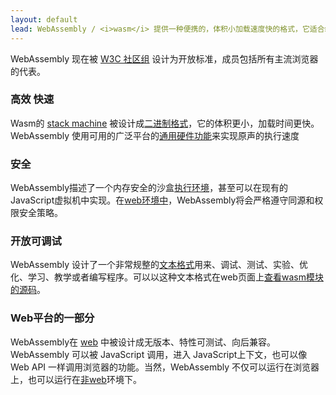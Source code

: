 ```yaml
---
layout: default
lead: WebAssembly / <i>wasm</i> 提供一种便携的，体积小加载速度快的格式，它适合编译后再Web中运行。
---
```


<div class="flash flash-warn">
  WebAssembly 现在被 <a href="https://www.w3.org/community/webassembly/">W3C 社区组</a> 设计为开放标准，成员包括所有主流浏览器的代表。
</div>
<div class="row">
  <div class="bubble col-xs-12 col-md-6">
    <h3>高效 快速</h3>
    <p>Wasm的 <a href="/docs/semantics/">stack machine</a> 被设计成<a href="/docs/binary-encoding/">二进制格式</a>，它的体积更小，加载时间更快。 WebAssembly 使用可用的广泛平台的<a href="/docs/portability/#assumptions-for-efficient-execution">通用硬件功能</a>来实现原声的执行速度</p>
  </div>

  <div class="bubble col-xs-12 col-md-6">
    <h3>安全</h3>
    <p>
    WebAssembly描述了一个内存安全的沙盒<a href="/docs/semantics/#linear-memory">执行环境</a>，甚至可以在现有的JavaScript虚拟机中实现。在<a href="/docs/web/">web环境中</a>，WebAssembly将会严格遵守同源和权限安全策略。
    </p>
  </div>

</div>
<div class="row">
  <div class="bubble col-xs-12 col-md-6">
    <h3>开放可调试</h3>
    <p>WebAssembly 设计了一个非常规整的<a href="/docs/text-format/">文本格式</a>用来、调试、测试、实验、优化、学习、教学或者编写程序。可以以这种文本格式在web页面上<a href="/docs/faq/#will-webassembly-support-view-source-on-the-web">查看wasm模块的源码</a>。</p>
  </div>
  <div class="bubble col-xs-12 col-md-6">
    <h3>Web平台的一部分</h3>
    <p>
      WebAssembly在 <a href="/docs/web/">web</a> 中被设计成无版本、特性可测试、向后兼容。WebAssembly 可以被 JavaScript 调用，进入 JavaScript上下文，也可以像 Web API 一样调用浏览器的功能。当然，WebAssembly 不仅可以运行在浏览器上，也可以运行在<a href="/docs/non-web/">非web</a>环境下。
    </p>
  </div>
</div>
